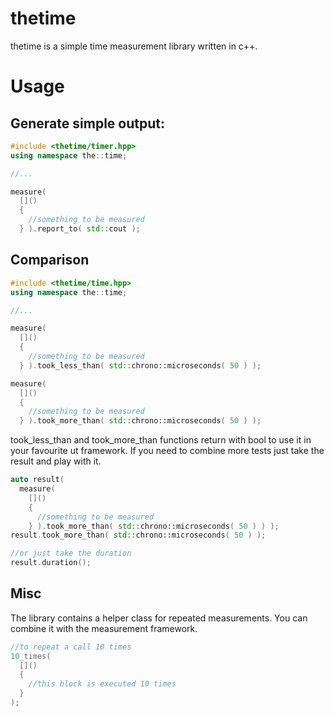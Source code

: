 # thetime

thetime is a simple time measurement library written in c++.

# Usage

## Generate simple output:

```c++
#include <thetime/timer.hpp>
using namespace the::time;

//...

measure(
  []()
  {
    //something to be measured
  } ).report_to( std::cout );
```

## Comparison

```c++
#include <thetime/time.hpp>
using namespace the::time;

//...

measure(
  []()
  {
    //something to be measured
  } ).took_less_than( std::chrono::microseconds( 50 ) );

measure(
  []()
  {
    //something to be measured
  } ).took_more_than( std::chrono::microseconds( 50 ) );
```

took_less_than and took_more_than functions return with bool to use it in your favourite ut framework.
If you need to combine more tests just take the result and play with it.

```c++
auto result(
  measure(
    []()
    {
      //something to be measured
    } ).took_more_than( std::chrono::microseconds( 50 ) ) );
result.took_more_than( std::chrono::microseconds( 50 ) );

//or just take the duration
result.duration();
```

## Misc
The library contains a helper class for repeated measurements. You can combine it with the measurement
framework.

```c++
//to repeat a call 10 times
10_times(
  []()
  {
    //this block is executed 10 times
  }
);
```

